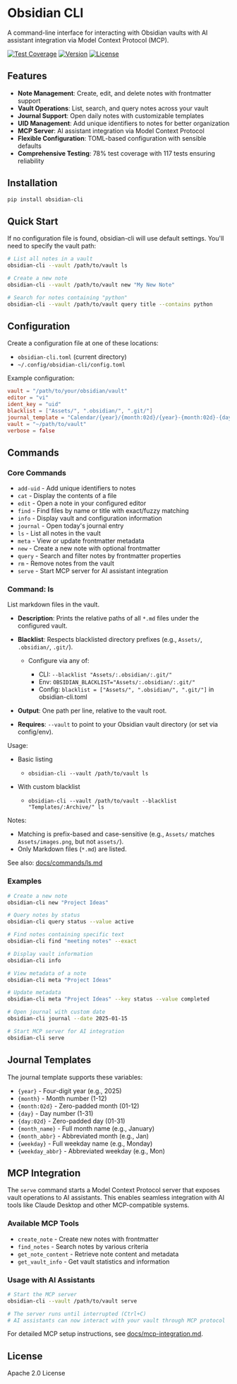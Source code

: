 # Obsidian CLI

A command-line interface for interacting with Obsidian vaults with AI assistant integration via Model Context Protocol (MCP).

[![Test Coverage](https://img.shields.io/badge/coverage-78%25-brightgreen.svg)](https://github.com/jhonce/obsidian-cli)
[![Version](https://img.shields.io/badge/version-0.1.14-blue.svg)](https://github.com/jhonce/obsidian-cli)
[![License](https://img.shields.io/badge/license-Apache%202.0-blue.svg)](LICENSE)

## Features

- **Note Management**: Create, edit, and delete notes with frontmatter support
- **Vault Operations**: List, search, and query notes across your vault
- **Journal Support**: Open daily notes with customizable templates
- **UID Management**: Add unique identifiers to notes for better organization
- **MCP Server**: AI assistant integration via Model Context Protocol
- **Flexible Configuration**: TOML-based configuration with sensible defaults
- **Comprehensive Testing**: 78% test coverage with 117 tests ensuring reliability

## Installation

```bash
pip install obsidian-cli
```

## Quick Start

If no configuration file is found, obsidian-cli will use default settings. You'll need to specify the vault path:

```bash
# List all notes in a vault
obsidian-cli --vault /path/to/vault ls

# Create a new note
obsidian-cli --vault /path/to/vault new "My New Note"

# Search for notes containing "python"
obsidian-cli --vault /path/to/vault query title --contains python
```

## Configuration

Create a configuration file at one of these locations:

- `obsidian-cli.toml` (current directory)
- `~/.config/obsidian-cli/config.toml`

Example configuration:

```toml
vault = "/path/to/your/obsidian/vault"
editor = "vi"
ident_key = "uid"
blacklist = ["Assets/", ".obsidian/", ".git/"]
journal_template = "Calendar/{year}/{month:02d}/{year}-{month:02d}-{day:02d}"
vault = "~/path/to/vault"
verbose = false
```

## Commands

### Core Commands

- `add-uid` - Add unique identifiers to notes
- `cat` - Display the contents of a file
- `edit` - Open a note in your configured editor
- `find` - Find files by name or title with exact/fuzzy matching
- `info` - Display vault and configuration information
- `journal` - Open today's journal entry
- `ls` - List all notes in the vault
- `meta` - View or update frontmatter metadata
- `new` - Create a new note with optional frontmatter
- `query` - Search and filter notes by frontmatter properties
- `rm` - Remove notes from the vault
- `serve` - Start MCP server for AI assistant integration

### Command: ls

List markdown files in the vault.

- **Description**: Prints the relative paths of all `*.md` files under the configured vault.
- **Blacklist**: Respects blacklisted directory prefixes (e.g., `Assets/`, `.obsidian/`, `.git/`).

  - Configure via any of:

    - CLI: `--blacklist "Assets/:.obsidian/:.git/"`
    - Env: `OBSIDIAN_BLACKLIST="Assets/:.obsidian/:.git/"`
    - Config: `blacklist = ["Assets/", ".obsidian/", ".git/"]` in obsidian-cli.toml

- **Output**: One path per line, relative to the vault root.
- **Requires**: `--vault` to point to your Obsidian vault directory (or set via config/env).

Usage:

- Basic listing

  - `obsidian-cli --vault /path/to/vault ls`

- With custom blacklist

  - `obsidian-cli --vault /path/to/vault --blacklist "Templates/:Archive/" ls`

Notes:

- Matching is prefix-based and case-sensitive (e.g., `Assets/` matches `Assets/images.png`, but not `assets/`).
- Only Markdown files (`*.md`) are listed.

See also: [docs/commands/ls.md](docs/commands/ls.md)

### Examples

```bash
# Create a new note
obsidian-cli new "Project Ideas"

# Query notes by status
obsidian-cli query status --value active

# Find notes containing specific text
obsidian-cli find "meeting notes" --exact

# Display vault information
obsidian-cli info

# View metadata of a note
obsidian-cli meta "Project Ideas"

# Update metadata
obsidian-cli meta "Project Ideas" --key status --value completed

# Open journal with custom date
obsidian-cli journal --date 2025-01-15

# Start MCP server for AI integration
obsidian-cli serve
```

## Journal Templates

The journal template supports these variables:

- `{year}` - Four-digit year (e.g., 2025)
- `{month}` - Month number (1-12)
- `{month:02d}` - Zero-padded month (01-12)
- `{day}` - Day number (1-31)
- `{day:02d}` - Zero-padded day (01-31)
- `{month_name}` - Full month name (e.g., January)
- `{month_abbr}` - Abbreviated month (e.g., Jan)
- `{weekday}` - Full weekday name (e.g., Monday)
- `{weekday_abbr}` - Abbreviated weekday (e.g., Mon)

## MCP Integration

The `serve` command starts a Model Context Protocol server that exposes vault operations to AI assistants. This enables seamless integration with AI tools like Claude Desktop and other MCP-compatible systems.

### Available MCP Tools

- `create_note` - Create new notes with frontmatter
- `find_notes` - Search notes by various criteria  
- `get_note_content` - Retrieve note content and metadata
- `get_vault_info` - Get vault statistics and information

### Usage with AI Assistants

```bash
# Start the MCP server
obsidian-cli --vault /path/to/vault serve

# The server runs until interrupted (Ctrl+C)
# AI assistants can now interact with your vault through MCP protocol
```

For detailed MCP setup instructions, see [docs/mcp-integration.md](docs/mcp-integration.md).

## License

Apache 2.0 License
